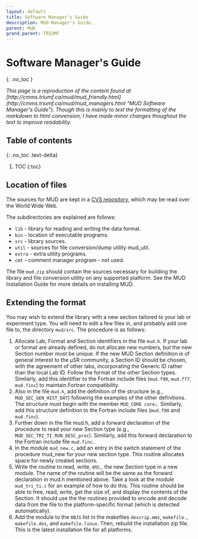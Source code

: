 ```yaml
---
layout: default
title: Software Manager's Guide
description: MUD Manager's Guide.
parent: MUD
grand_parent: TRIUMF
---
```


# Software Manager's Guide
{: .no_toc }

<i>
This page is a reproduction of the content found at
[http://cmms.triumf.ca/mud/mud_friendly.html](http://cmms.triumf.ca/mud/mud_managers.html "MUD Software Manager's Guide").
Though this is mainly to test the formatting of the markdown to html convension,
I have made minor changes thoughout the text to improve readability.
</i>

## Table of contents
{: .no_toc .text-delta}

1. TOC
{:toc}

## Location of files

The sources for MUD are kept in a
[CVS repository](https://dasdevpc2.triumf.ca/cgi-bin/cvsweb.cgi/mud/?cvsroot=MUSR),
which may be read over the World Wide Web.

The subdirectories are explained are follows:

- `lib` - library for reading and writing the data format.
- `bin` - location of executable programs.
- `src` - library sources.
- `util` - sources for file conversion/dump utility mud_util.
- `extra` - extra utility programs.
- `cmt` - comment manager program - not used. 

The file `mud.zip` should contain the
sources necessary for building the library and
file conversion utility on any supported platform.
See the MUD Installation Guide for more details on installing MUD.

## Extending the format

You may wish to extend the library with a
new section tailored to your lab or experiment type.
You will need to edit a few files in, and probably add one file to,
the directory `mud/src`.
The procedure is as follows:

1. Allocate Lab, Format and Section identifiers in the file `mud.h`. If your lab or format are already defined, do not allocate new numbers, but the new Section number must be unique. If the new MUD Section definition is of general interest to the µSR community, a Section ID should be chosen, with the agreement of other labs, incorporating the Generic ID rather than the local Lab ID. Follow the format of the other Section types. Similarly, add this identifier to the Fortran include files (`mud.f90`, `mud.f77`, `mud.finc`) to maintain Fortran compatibility.
2. Also in the file `mud.h`, add the definition of the structure (e.g., `MUD_SEC_GEN_HIST_DAT`) following the examples of the other definitions. The structure must begin with the member `MUD_CORE core;`. Similarly, add this structure definition to the Fortran include files (`mud.f90` and `mud.finc`).
3. Further down in the file mud.h, add a forward declaration of the procedure to read your new Section type (e.g., `MUD_SEC_TRI_TI_RUN_DESC_proc`). Similarly, add this forward declaration to the Fortran include file `mud.finc`.
4. In the module `mud_new.c`, add an entry in the switch statement of the procedure mud_new for your new section type. This routine allocates space for newly created sections.
5. Write the routine to read, write, etc., the new Section type in a new module. The name of the routine will be the same as the forward declaration in mud.h mentioned above. Take a look at the module `mud_tri_ti.c` for an example of how to do this. This routine should be able to free, read, write, get the size of, and display the contents of the Section. It should use the the routines provided to encode and decode data from the file to the platform-specific format (which is detected automatically).
6. Add the module to the `OBJS` list in the makefiles `descrip.mms`, `makefile.`, `makefile.dos`, and `makefile.linux`. Then, rebuild the installation zip file. This is the latest installation file for all platforms. 
